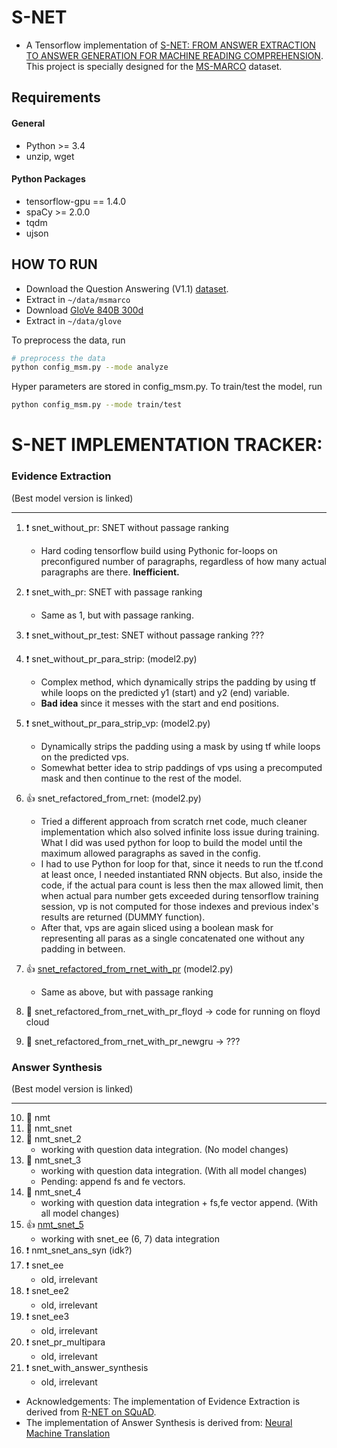 # S-NET
  * A Tensorflow implementation of [S-NET: FROM ANSWER EXTRACTION TO ANSWER GENERATION FOR MACHINE READING COMPREHENSION](https://arxiv.org/pdf/1706.04815.pdf). This project is specially designed for the [MS-MARCO](https://arxiv.org/pdf/1611.09268.pdf) dataset.

## Requirements

#### General
  * Python >= 3.4
  * unzip, wget
#### Python Packages
  * tensorflow-gpu == 1.4.0
  * spaCy >= 2.0.0
  * tqdm
  * ujson

## HOW TO RUN

* Download the Question Answering (V1.1) [dataset](http://www.msmarco.org/dataset.aspx).
* Extract in `~/data/msmarco`
* Download [GloVe 840B 300d](http://nlp.stanford.edu/data/glove.840B.300d.zip)
* Extract in `~/data/glove`

To preprocess the data, run

```bash
# preprocess the data
python config_msm.py --mode analyze
```

Hyper parameters are stored in config_msm.py. To train/test the model, run

```bash
python config_msm.py --mode train/test
```

# S-NET IMPLEMENTATION TRACKER:

### Evidence Extraction
(Best model version is linked) 

---
1. :heavy_exclamation_mark: snet_without_pr: SNET without passage ranking
	* Hard coding tensorflow build using Pythonic for-loops on preconfigured number of paragraphs, regardless of how many actual paragraphs are there. **Inefficient.**
2. :heavy_exclamation_mark: snet_with_pr: SNET with passage ranking
	* Same as 1, but with passage ranking.
3. :heavy_exclamation_mark: snet_without_pr_test: SNET without passage ranking ???
4. :heavy_exclamation_mark: snet_without_pr_para_strip: (model2.py)
	* Complex method, which dynamically strips the padding by using tf while loops on the predicted y1 (start) and y2 (end) variable.
	* **Bad idea** since it messes with the start and end positions.
5. :heavy_exclamation_mark: snet_without_pr_para_strip_vp: (model2.py)
	* Dynamically strips the padding using a mask by using tf while loops on the predicted vps.
	* Somewhat better idea to strip paddings of vps using a precomputed mask and then continue to the rest of the model. 
6. :+1: snet_refactored_from_rnet: (model2.py)
	* Tried a different approach from scratch rnet code, much cleaner implementation which also solved infinite loss issue during training. What I did was used python for loop to build the model until the maximum allowed paragraphs as saved in the config.
	* I had to use Python for loop for that, since it needs to run the tf.cond at least once, I needed instantiated RNN objects. But also, inside the code, if the actual para count is less then the max allowed limit, then when actual para number gets exceeded during tensorflow training session, vp is not computed for those indexes and previous index's results are returned (DUMMY function).
	* After that, vps are again sliced using a boolean mask for representing all paras as a single concatenated one without any padding in between.

7. :+1: [snet_refactored_from_rnet_with_pr](https://github.com/burglarhobbit/machine-reading-comprehension/tree/master/S-NET/6_snet_refactored_from_rnet_with_pr) (model2.py)
	* Same as above, but with passage ranking
8. :large_blue_circle: snet_refactored_from_rnet_with_pr_floyd -> code for running on floyd cloud
9. :large_blue_circle: snet_refactored_from_rnet_with_pr_newgru -> ???

### Answer Synthesis
(Best model version is linked)

---

10. :large_blue_circle: nmt
11. :large_blue_circle: nmt_snet
12. :large_blue_circle: nmt_snet_2
	* working with question data integration. (No model changes)
13. :large_blue_circle: nmt_snet_3
	* working with question data integration. (With all model changes)
	* Pending: append fs and fe vectors.
14. :large_blue_circle: nmt_snet_4
	* working with question data integration + fs,fe vector append. (With all model changes)
15. :+1: [nmt_snet_5](https://github.com/burglarhobbit/machine-reading-comprehension/tree/master/S-NET/nmt_snet_5)
	* working with snet_ee (6, 7) data integration
16. :heavy_exclamation_mark: nmt_snet_ans_syn (idk?)
17. :heavy_exclamation_mark: snet_ee
	* old, irrelevant
18. :heavy_exclamation_mark: snet_ee2
	* old, irrelevant
19. :heavy_exclamation_mark: snet_ee3
	* old, irrelevant
20. :heavy_exclamation_mark: snet_pr_multipara
	* old, irrelevant
21. :heavy_exclamation_mark: snet_with_answer_synthesis
	* old, irrelevant

* Acknowledgements: The implementation of Evidence Extraction is derived from [R-NET on SQuAD](https://github.com/HKUST-KnowComp/R-Net). 
* The implementation of Answer Synthesis is derived from: [Neural Machine Translation](https://github.com/tensorflow/nmt)